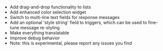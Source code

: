 - Add drag-and-drop functionality to lists
- Add enhanced color selection widget
- Switch to multi-line text fields for response messages
- Add an optional 'style string' field to triggers, which can be used to fine-tune message re-styling
- Make everything translatable
- Improve debug behavior
- Note: this is experimental, please report any issues you find